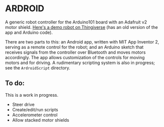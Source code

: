 # ARDROID
A generic robot controller for the Arduino101 board with an Adafruit v2 motor shield. [Here's a demo robot on Thingiverse](http://www.thingiverse.com/thing:1674749) (has an old version of the app and Arduino code).

There are two parts to this: an Android app, written with MIT App Inventor 2, serving as a remote control for the robot; and an Arduino sketch that receives signals from the controller over Bluetooth and moves motors accordingly. The app allows customization of the controls for moving motors and for driving. A rudimentary scripting system is also in progress; see the `ArdroidScript` directory.

## To do:
This is a work in progress.
- Steer drive
- Create/edit/run scripts
- Accelerometer control
- Allow stacked motor shields
